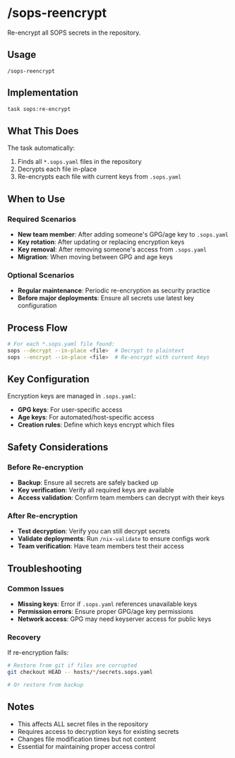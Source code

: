 # /sops-reencrypt

Re-encrypt all SOPS secrets in the repository.

## Usage

```
/sops-reencrypt
```

## Implementation

```bash
task sops:re-encrypt
```

## What This Does

The task automatically:
1. Finds all `*.sops.yaml` files in the repository
2. Decrypts each file in-place
3. Re-encrypts each file with current keys from `.sops.yaml`

## When to Use

### Required Scenarios
- **New team member**: After adding someone's GPG/age key to `.sops.yaml`
- **Key rotation**: After updating or replacing encryption keys
- **Key removal**: After removing someone's access from `.sops.yaml`
- **Migration**: When moving between GPG and age keys

### Optional Scenarios
- **Regular maintenance**: Periodic re-encryption as security practice
- **Before major deployments**: Ensure all secrets use latest key configuration

## Process Flow

```bash
# For each *.sops.yaml file found:
sops --decrypt --in-place <file>  # Decrypt to plaintext
sops --encrypt --in-place <file>  # Re-encrypt with current keys
```

## Key Configuration

Encryption keys are managed in `.sops.yaml`:
- **GPG keys**: For user-specific access
- **Age keys**: For automated/host-specific access
- **Creation rules**: Define which keys encrypt which files

## Safety Considerations

### Before Re-encryption
- **Backup**: Ensure all secrets are safely backed up
- **Key verification**: Verify all required keys are available
- **Access validation**: Confirm team members can decrypt with their keys

### After Re-encryption
- **Test decryption**: Verify you can still decrypt secrets
- **Validate deployments**: Run `/nix-validate` to ensure configs work
- **Team verification**: Have team members test their access

## Troubleshooting

### Common Issues
- **Missing keys**: Error if `.sops.yaml` references unavailable keys
- **Permission errors**: Ensure proper GPG/age key permissions
- **Network access**: GPG may need keyserver access for public keys

### Recovery
If re-encryption fails:
```bash
# Restore from git if files are corrupted
git checkout HEAD -- hosts/*/secrets.sops.yaml

# Or restore from backup
```

## Notes

- This affects ALL secret files in the repository
- Requires access to decryption keys for existing secrets
- Changes file modification times but not content
- Essential for maintaining proper access control
